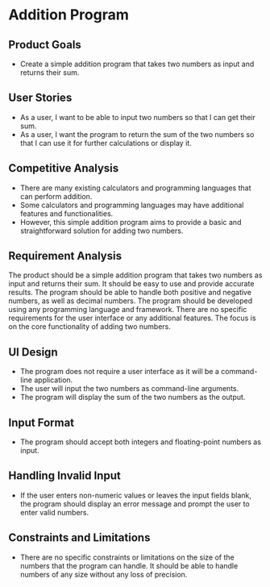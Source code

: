 # Addition Program

## Product Goals
- Create a simple addition program that takes two numbers as input and returns their sum.

## User Stories
- As a user, I want to be able to input two numbers so that I can get their sum.
- As a user, I want the program to return the sum of the two numbers so that I can use it for further calculations or display it.

## Competitive Analysis
- There are many existing calculators and programming languages that can perform addition.
- Some calculators and programming languages may have additional features and functionalities.
- However, this simple addition program aims to provide a basic and straightforward solution for adding two numbers.

## Requirement Analysis
The product should be a simple addition program that takes two numbers as input and returns their sum. It should be easy to use and provide accurate results. The program should be able to handle both positive and negative numbers, as well as decimal numbers. The program should be developed using any programming language and framework. There are no specific requirements for the user interface or any additional features. The focus is on the core functionality of adding two numbers.

## UI Design
- The program does not require a user interface as it will be a command-line application.
- The user will input the two numbers as command-line arguments.
- The program will display the sum of the two numbers as the output.

## Input Format
- The program should accept both integers and floating-point numbers as input.

## Handling Invalid Input
- If the user enters non-numeric values or leaves the input fields blank, the program should display an error message and prompt the user to enter valid numbers.

## Constraints and Limitations
- There are no specific constraints or limitations on the size of the numbers that the program can handle. It should be able to handle numbers of any size without any loss of precision.
